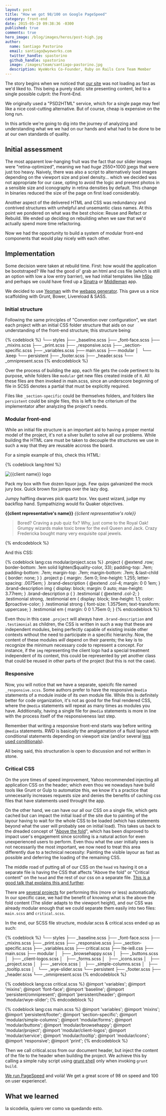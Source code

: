 ```yaml
---
layout: post
title: "How we got 98/100 on Google PageSpeed"
category: front-end
date: 2015-05-19 09:38:36 -0300
published: true
comments: true
hero_image: /blog/images/heros/post-high.jpg
author:
  name: Santiago Pastorino
  email: santiago@wyeworks.com
  twitter_handle: spastorino
  github_handle: spastorino
  image: /images/team/santiago-pastorino.jpg
  description: WyeWorks Co-Founder, Ruby on Rails Core Team Member
---
```



The story begins when we noticed that [our site](http://www.wyeworks.com/) was not loading as fast as we'd liked to. This being a purely static site presenting content, led to a single possible culprit: the Front–End.

We originally used a "PSD2HTML" service, which for a single page may feel like a nice cost-cutting alternative. But of course, cheap is expensive on the long run.

In this article we're going to dig into the journey of analyzing and understanding what we we had on our hands and what had to be done to be at our own standards of quality.

<!--more-->

## Initial assessment

The most apparent low-hanging fruit was the fact that our slider images were "retina-optimized", meaning we had *huge* 2550×1000 jpegs that were just too heavy. Naively, there was also a script to alternatively load images depending on the viewport size and pixel density... which we decided was not appropriate for our case, opting to avoid the logic and present photos in a sensible size and iconography in retina densities by default. This change in binaries reduced the size of the page on first load considerably.

Another aspect of the delivered HTML and CSS was redundancy and contrived structures with unhelpful and unsemantic class names. At this point we pondered on what was the best choice: Reuse and Refact or Rebuild. We ended up deciding on rebuilding when we saw that we'd actually spend more time refactoring.

Now we had the opportunity to build a system of modular front-end components that would play nicely with each other.


## Implementation

Some decision were taken at rebuild time. First: how would the application be bootstraped? We had the good ol' grab an html and css file (which is still an option with low a low entry barrier), we had initial templates like [h5bp](https://html5boilerplate.com/) and perhaps we could have fired up a [Sinatra](http://www.sinatrarb.com/) or [Middleman](https://middlemanapp.com/) app.

We decided to use [Yeoman](http://yeoman.io/) with the [webapp generator](https://github.com/yeoman/generator-webapp). This gave us a nice scaffolding with Grunt, Bower, Livereload & SASS.


### Initial structure

Following the same principles of "Convention over configuration", we start each project with an initial CSS folder structure that aids on our understanding of the front-end structure; this structure being:

{% codeblock %}
└── styles
    ├── _baseline.scss
    ├── _font-face.scss
    ├── _mixins.scss
    ├── _print.scss
    ├── _responsive.scss
    ├── _section-specific.scss
    ├── _variables.scss
    ├── main.scss
    ├── modular
    │   └── .keep
    └── persistent
        ├── _footer.scss
        ├── _header.scss
        └── _omnipresent.scss
{% endcodeblock %}

Over the process of building the app, each file gets the code pertinent to its purpose, while folders like `modular` get new files created inside of it. All these files are then invoked in main.scss, since an underscore beginning of file in SCSS denotes a partial that must be explicitly required.

Files like `_section-specific` could be themselves folders, and folders like `persistent` could be single files, this is left to the criterium of the implementator after analyzing the project's needs.


### Modular front-end

While an initial file structure is an important aid to having a proper mental model of the project, it's not a silver bullet to solve all our problems. While building the HTML care must be taken to decouple the structures we use in such a way that they are reusable accross the board.

For a simple example of this, check this HTML:

{% codeblock lang:html %}
<article class='project'>
  <div class='brand-description'>
    <img src='/images/logos/{{client name}}.png' alt='{{client name}} logo'>
    <p>Pack my box with five dozen liquor jugs. Few quips galvanized the mock jury box. Quick brown fox jumps over the lazy dog.</p>
    <p>Jumpy halfling dwarves pick quartz box. Vex quest wizard, judge my backflop hand. Sympathizing would fix Quaker objectives.</p>
  </div>
  <div class='testimonial'>
    <strong>{{client representative's name}}</strong>
    <em>{{client representative's role}}</em>
    <blockquote>
      <p>Bored? Craving a pub quiz fix? Why, just come to the Royal Oak! Grumpy wizards make toxic brew for the evil Queen and Jack. Crazy Fredericka bought many very exquisite opal jewels.</p>
    </blockquote>
  </div>
</article>
{% endcodeblock %}

And this CSS:

{% codeblock lang:css modular/project.scss %}
.project {
  @extend .row;
  border-bottom: .1em solid lighten($quality-color, 33);
  padding-top: .7em;
  padding-bottom: .7em;
  margin-top: .7em;
  margin-bottom: .7em;
  &:last-child {
    border: none;
  }
}
.project p {
  margin: .5em 0;
  line-height: 1.255;
  letter-spacing: .0075em;
}
.brand-description {
  @extend .col-4;
  margin: 0 0 1em;
}
.brand-description img {
  display: block;
  margin: 0 auto;
  max-height: 3.77rem;
}
.brand-description p {
}
.testimonial {
  @extend .col-2;
}
.testimonial strong,
.testimonial em {
  display: block;
  line-height: 1.1;
  color: $proactive-color;
}
.testimonial strong {
  font-size: 1.3575em;
  text-transform: uppercase;
}
.testimonial em {
  margin: 0 0 1.75em 0;
}
{% endcodeblock %}

Even thou in this case `.project` will always have `.brand-description` and `.testimonial` as children, the CSS is written in such a way that these are independent modules, being perfectly capable of existing inside other contexts without the need to participate in a specific hierarchy. Now, the content of these modules _will_ depend on their parents; the key is to recognize the minimum necessary code to represent a concept. For instance, if the `img` representing the client logo had a special treatment independent of its context, this could be represented by yet another class that could be reused in other parts of the project (but this is not the case).


### Responsive

Now, you will notice that we have a separate, speicifc file named `_responsive.scss`. Some authors prefer to have the responsive `@media` statements of a module inside of its own module file. While this is definitely better for code organization, it's not as good for the final rendered CSS, where the `@media` statements will repeat as many times as modules you have. Additionally, having a single file for `@media` statements is more in line with the process itself of the responsiveness last step.

Remember that writing a responsive front-end starts way before writing `@media` statements. RWD is basically the amalgamation of a fluid layout with conditional statements depending on viewport size (and/or several [less used conditionals](https://developer.mozilla.org/en-US/docs/Web/Guide/CSS/Media_queries)).

All being said, this structuration is open to discussion and not written in stone.


### Critical CSS

On the yore times of speed improvement, Yahoo recommended injecting all application CSS on the header; which even thou we nowadays have build tools like Grunt or Gulp to automatize this, we know it's a practice that unnecesarily increases requests size and denies the benefits of caching css files that have statements used throught the app.

On the other hand, we can have our all our CSS on a single file, which gets cached but can impact the initial load of the site due to painting of the layour having to wait for the whole CSS to be loaded (which has statements beyond what the user will probably see on initial load). This takes us back to the dreaded concept of "[Above the fold](http://en.wikipedia.org/wiki/Above_the_fold)", which has been disproved to impact user's engagement since scrolling is a natural action for even unexperienced users to perform. Even thou what the user initially sees is not necessarily the most important, we now need to treat this area differently due to a technical necessity: Painting the visible layour as fast as possible and deferring the loading of the remaining CSS.

The middle road of putting all of our CSS on the `head` vs having it on a separate file is having the CSS that affects "Above the fold" or "Critical content" on the `head` and the rest of our css on a separate file. [This is a good talk that explains this and further](https://www.youtube.com/watch?v=PkOBnYxqj3k).

There are [several projects](https://github.com/addyosmani/critical-path-css-tools) for performing this (more or less) automatically. In our specific case, we had the benefit of knowing what is the above the fold content (The slider adapts to the viewport height), and our CSS was already modular enough that we could separate them easily into two files: `main.scss` and `critical.scss`.

In the end, our SCSS file structure, modular.scss & critical.scss ended up as such:

{% codeblock %}
└── styles
    ├── _baseline.scss
    ├── _font-face.scss
    ├── _mixins.scss
    ├── _print.scss
    ├── _responsive.scss
    ├── _section-specific.scss
    ├── _variables.scss
    ├── critical.scss
    ├── lte-ie8.css
    ├── main.scss
    ├── modular
    │   ├── _browsehappy.scss
    │   ├── _buttons.scss
    │   ├── _client-logos.scss
    │   ├── _forms.scss
    │   ├── _icons.scss
    │   ├── _project.scss
    │   ├── _service.scss
    │   ├── _simple-columns.scss
    │   ├── _tooltip.scss
    │   └── _wye-slider.scss
    └── persistent
        ├── _footer.scss
        ├── _header.scss
        └── _omnipresent.scss
{% endcodeblock %}

{% codeblock lang:css critical.scss %}
@import 'variables';
@import 'mixins';
@import 'font-face';
@import 'baseline';
@import 'persistent/omnipresent';
@import 'persistent/header';
@import 'modular/wye-slider';
{% endcodeblock %}

{% codeblock lang:css main.scss %}
@import 'variables';
@import 'mixins';
@import 'persistent/footer';
@import 'section-specific';
@import 'modular/simple-columns';
@import 'modular/forms';
@import 'modular/buttons';
@import 'modular/browsehappy';
@import 'modular/project';
@import 'modular/client-logos';
@import 'modular/service';
@import 'modular/tooltip';
@import 'modular/icons';
@import 'responsive';
@import 'print';
{% endcodeblock %}

Then we call critical.scss from our document header, but inject the content of the file to the header when building the project. We achieve this by calling a simple ruby script using [grunt shell](https://github.com/sindresorhus/grunt-shell) only when invoking `grunt build`.

[We run PageSpeed](https://developers.google.com/speed/pagespeed/insights/?url=wyeworks.com&tab=mobile) and voilá! We get a great score of 98 on speed and 100 on user experience!.

## What we learned

la sicodelia, quiero ver como va quedando esto.
